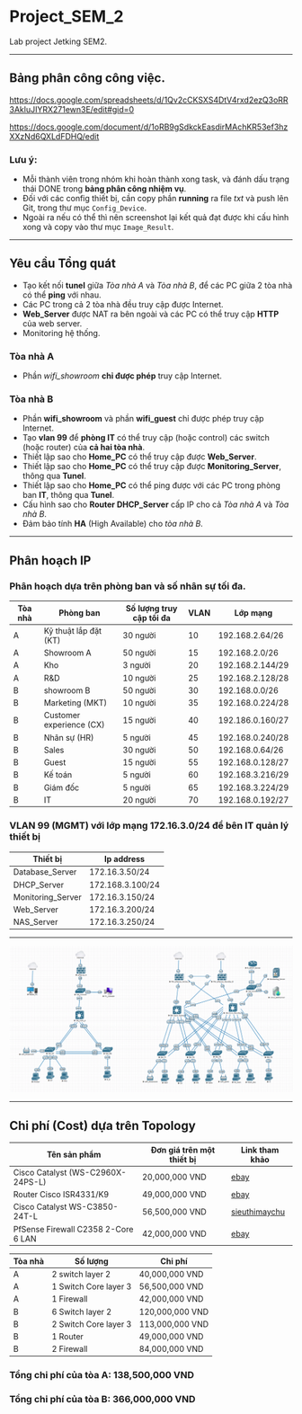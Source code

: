 # Project_SEM_2
Lab project Jetking SEM2.

--------------------------------------------------------------------------------------------------------------------------
## Bảng phân công công việc.

https://docs.google.com/spreadsheets/d/1Qv2cCKSXS4DtV4rxd2ezQ3oRR3AkluJIYRX271ewn3E/edit#gid=0

https://docs.google.com/document/d/1oRB9gSdkckEasdirMAchKR53ef3hzXXzNd6QXLdFDHQ/edit

### Lưu ý:
- Mỗi thành viên trong nhóm khi hoàn thành xong task, và đánh dấu trạng thái DONE trong **bảng phân công nhiệm vụ**.
- Đối với các config thiết bị, cần copy phần **running** ra file *txt* và push lên Git, trong thư mục `Config_Device`.
- Ngoài ra nếu có thể thì nên screenshot lại kết quả đạt được khi cấu hình xong và copy vào thư mục `Image_Result`.

--------------------------------------------------------------------------------------------------------------------------
## Yêu cầu Tổng quát
- Tạo kết nối **tunel** giữa *Tòa nhà A* và *Tòa nhà B*, để các PC giữa 2 tòa nhà có thể **ping** với nhau.
- Các PC trong cả 2 tòa nhà đều truy cập được Internet.
- **Web_Server** được NAT ra bên ngoài và các PC có thể truy cập **HTTP** của web server.
- Monitoring hệ thống.

### Tòa nhà A
- Phần *wifi_showroom* **chỉ được phép** truy cập Internet.

### Tòa nhà B
- Phần **wifi_showroom** và phần **wifi_guest** chỉ được phép truy cập Internet.
- Tạo **vlan 99** để **phòng IT** có thể truy cập (hoặc control) các switch (hoặc router) của **cả hai tòa nhà**.
- Thiết lập sao cho **Home_PC** có thể truy cập được **Web_Server**.
- Thiết lập sao cho **Home_PC** có thể truy cập được **Monitoring_Server**, thông qua **Tunel**.
- Thiết lập sao cho **Home_PC** có thể ping được với các PC trong phòng ban **IT**, thông qua **Tunel**.
- Cấu hình sao cho **Router DHCP_Server** cấp IP cho cả *Tòa nhà A* và *Tòa nhà B*.
- Đảm bảo tính **HA** (High Available) cho *tòa nhà B*.

---------------------------------------------------------------------------------------------------------------------------
## Phân hoạch IP
### Phân hoạch dựa trên phòng ban và số nhân sự tối đa.
|Tòa nhà| Phòng ban		| Số lượng truy cập tối đa	| VLAN	| Lớp mạng		|
|-------|----------------------|--------------------------------|-------|----------------------|
| A	| Kỹ thuật lắp đặt (KT)|	30 người		| 10	|192.168.2.64/26|
| A	| Showroom A		|	50 người		| 15	|192.168.2.0/26	|
| A	| Kho			|	3 người		| 20	|192.168.2.144/29|	
| A	| R&D			|	10 người		| 25	|192.168.2.128/28|
| B	| showroom B		|	50 người		| 30	|192.168.0.0/26	|
| B	| Marketing (MKT)	|	10 người		| 35	|192.168.0.224/28 |
| B	|Customer experience (CX)|	15 người		| 40	|192.186.0.160/27 |
| B	| Nhân sự (HR)		|	5 người		| 45	|192.168.0.240/28 |
| B	| Sales			|	30 người		| 50	|192.168.0.64/26 |
| B	| Guest			|	15 người		| 55	|192.168.0.128/27 |
| B	| Kế toán		|	5 người		| 60	|192.168.3.216/29 |
| B	| Giám đốc		|	5 người		| 65	|192.168.3.224/29 |
| B	| IT			|	20 người		| 70	|192.168.0.192/27 |

### VLAN 99 (MGMT) với lớp mạng 172.16.3.0/24 để bên IT quản lý thiết bị
|	Thiết bị		|  Ip address	|
|-------------------------------|---------------|
| Database_Server		| 172.16.3.50/24 |
| DHCP_Server			| 172.168.3.100/24 |
| Monitoring_Server		| 172.16.3.150/24 |
| Web_Server			| 172.16.3.200/24 |
| NAS_Server			| 172.16.3.250/24 |

----------------------------------------------------------------------------------------------------------------------------
![Topology](https://github.com/VinhLin/Project_SEM_2/blob/main/1_Topology/Topology_Image.png)

-----------------------------------------------------------------------------------------------------------------------------
## Chi phí (Cost) dựa trên Topology

| Tên sản phẩm				| Đơn giá trên một thiết bị	|	Link tham khảo	|
|---------------------------------------|-------------------------------|-----------------------|
|Cisco Catalyst (WS-C2960X-24PS-L) 	| 20,000,000 VND 		|[ebay](https://www.ebay.com/p/219656613)|
|Router Cisco ISR4331/K9		| 49,000,000 VND		|[ebay](https://www.ebay.com/p/19034357944?iid=195214416396)|
|Cisco Catalyst WS-C3850-24T-L 		| 56,500,000 VND		|[sieuthimaychu](https://www.sieuthimaychu.vn/index.php/Thong_Tin_San_Pham/7193/Cisco-Catalyst-WS-C3850-24T-L-)|
|PfSense Firewall C2358 2-Core 6 LAN	| 42,000,000 VND		|[ebay](https://www.ebay.com/itm/115462068500?hash=item1ae2135914:g:nHEAAOSw6aJizPRQ)|


|Tòa nhà | Số lượng		| Chi phí	|
|--------|----------------------|---------------|
|A	| 2 switch layer 2 	|  40,000,000 VND |
|A	| 1 Switch Core	layer 3	|  56,500,000 VND |
|A	| 1 Firewall		|  42,000,000 VND |
|B	| 6 Switch layer 2	|  120,000,000 VND |
|B	| 2 Switch Core	layer 3	|  113,000,000 VND |
|B	| 1 Router		|  49,000,000 VND |
|B	| 2 Firewall		|  84,000,000 VND |

### Tổng chi phí của tòa A: 138,500,000 VND
### Tổng chi phí của tòa B: 366,000,000 VND	





